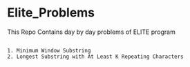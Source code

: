 # Elite_Problems
This Repo Contains day by day problems of ELITE program




```shell

1. Minimum Window Substring
2. Longest Substring with At Least K Repeating Characters

```
